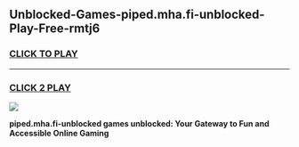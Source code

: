 
## Unblocked-Games-piped.mha.fi-unblocked-Play-Free-rmtj6
<h3>
<a href="https://premium76.site?title=piped.mha.fi-unblocked&ref=10A">CLICK TO PLAY</a></h3>
<hr>

<h3>
<a href="https://premium76.site?title=piped.mha.fi-unblocked&ref=10A">CLICK 2 PLAY</a>
  
</h3>

<a href="https://premium76.site?title=piped.mha.fi-unblocked&ref=10A"><img src="https://clearcache.store/games.png"></a>


**piped.mha.fi-unblocked games unblocked: Your Gateway to Fun and Accessible Online Gaming**
